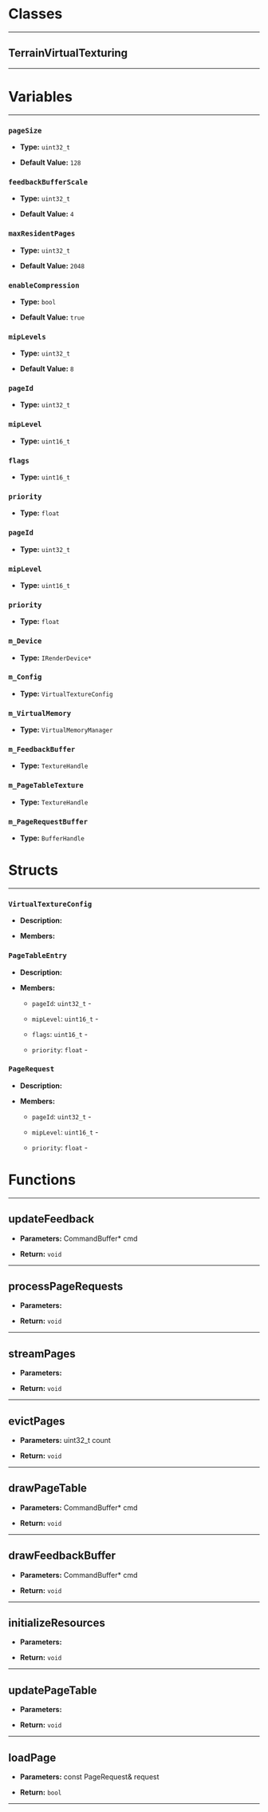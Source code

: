 # Classes
---

## TerrainVirtualTexturing
---




# Variables
---

### `pageSize`

- **Type:** `uint32_t`

- **Default Value:** `128`



### `feedbackBufferScale`

- **Type:** `uint32_t`

- **Default Value:** `4`



### `maxResidentPages`

- **Type:** `uint32_t`

- **Default Value:** `2048`



### `enableCompression`

- **Type:** `bool`

- **Default Value:** `true`



### `mipLevels`

- **Type:** `uint32_t`

- **Default Value:** `8`



### `pageId`

- **Type:** `uint32_t`



### `mipLevel`

- **Type:** `uint16_t`



### `flags`

- **Type:** `uint16_t`



### `priority`

- **Type:** `float`



### `pageId`

- **Type:** `uint32_t`



### `mipLevel`

- **Type:** `uint16_t`



### `priority`

- **Type:** `float`



### `m_Device`

- **Type:** `IRenderDevice*`



### `m_Config`

- **Type:** `VirtualTextureConfig`



### `m_VirtualMemory`

- **Type:** `VirtualMemoryManager`



### `m_FeedbackBuffer`

- **Type:** `TextureHandle`



### `m_PageTableTexture`

- **Type:** `TextureHandle`



### `m_PageRequestBuffer`

- **Type:** `BufferHandle`




# Structs
---

### `VirtualTextureConfig`

- **Description:** 

- **Members:**



### `PageTableEntry`

- **Description:** 

- **Members:**

  - `pageId`: `uint32_t` - 

  - `mipLevel`: `uint16_t` - 

  - `flags`: `uint16_t` - 

  - `priority`: `float` - 



### `PageRequest`

- **Description:** 

- **Members:**

  - `pageId`: `uint32_t` - 

  - `mipLevel`: `uint16_t` - 

  - `priority`: `float` - 




# Functions
---

## updateFeedback



- **Parameters:** CommandBuffer* cmd

- **Return:** `void`

---

## processPageRequests



- **Parameters:** 

- **Return:** `void`

---

## streamPages



- **Parameters:** 

- **Return:** `void`

---

## evictPages



- **Parameters:** uint32_t count

- **Return:** `void`

---

## drawPageTable



- **Parameters:** CommandBuffer* cmd

- **Return:** `void`

---

## drawFeedbackBuffer



- **Parameters:** CommandBuffer* cmd

- **Return:** `void`

---

## initializeResources



- **Parameters:** 

- **Return:** `void`

---

## updatePageTable



- **Parameters:** 

- **Return:** `void`

---

## loadPage



- **Parameters:** const PageRequest& request

- **Return:** `bool`

---
